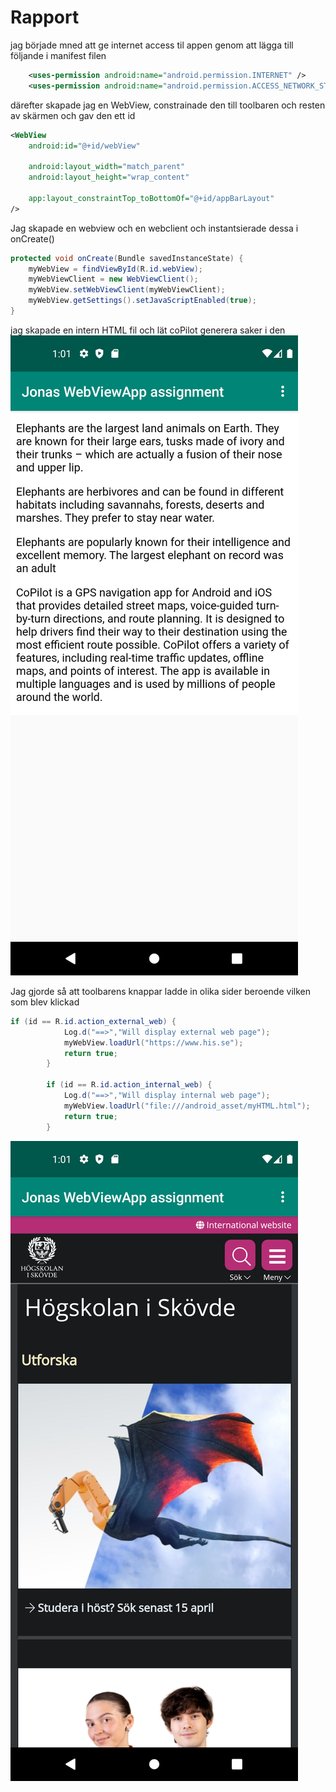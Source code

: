 
# Rapport

jag började mned att ge internet access til appen genom att lägga till följande i manifest filen
``` xml
    <uses-permission android:name="android.permission.INTERNET" />
    <uses-permission android:name="android.permission.ACCESS_NETWORK_STATE" />
```
därefter skapade jag en WebView, constrainade den till toolbaren och resten av skärmen och gav den ett id
``` xml
<WebView
    android:id="@+id/webView"

    android:layout_width="match_parent"
    android:layout_height="wrap_content"

    app:layout_constraintTop_toBottomOf="@+id/appBarLayout" 
/>
```

Jag skapade en webview och en webclient och instantsierade dessa i onCreate()
``` java
protected void onCreate(Bundle savedInstanceState) {
    myWebView = findViewById(R.id.webView);
    myWebViewClient = new WebViewClient();
    myWebView.setWebViewClient(myWebViewClient);
    myWebView.getSettings().setJavaScriptEnabled(true);
}
```
jag skapade en intern HTML fil och lät coPilot generera saker i den
![](internal_screenshot.png)

Jag gjorde så att toolbarens knappar ladde in olika sider beroende vilken som blev klickad
``` java
if (id == R.id.action_external_web) {
            Log.d("==>","Will display external web page");
            myWebView.loadUrl("https://www.his.se");
            return true;
        }

        if (id == R.id.action_internal_web) {
            Log.d("==>","Will display internal web page");
            myWebView.loadUrl("file:///android_asset/myHTML.html");
            return true;
        }
```
![](External_screenshot.png)
